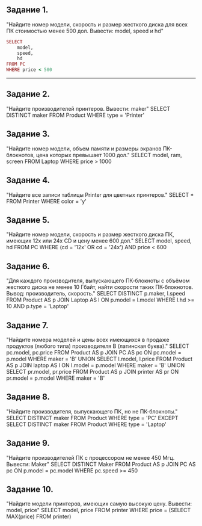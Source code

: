 ## Задание 1.
"Найдите номер модели, скорость и размер жесткого диска для всех ПК стоимостью менее 500 дол. Вывести: model, speed и hd"
```ruby
SELECT 
    model,
    speed,
    hd
FROM PC
WHERE price < 500
```
---
## Задание 2.
"Найдите производителей принтеров. Вывести: maker"
SELECT 
    DISTINCT maker
FROM Product
WHERE type = 'Printer'

## Задание 3.
"Найдите номер модели, объем памяти и размеры экранов ПК-блокнотов, цена которых превышает 1000 дол."
SELECT 
    model,
    ram,
    screen
FROM Laptop
WHERE price > 1000

## Задание 4.
"Найдите все записи таблицы Printer для цветных принтеров."
SELECT *
FROM Printer
WHERE color = 'y'

## Задание 5.
"Найдите номер модели, скорость и размер жесткого диска ПК, имеющих 12x или 24x CD и цену менее 600 дол."
SELECT 
    model,
    speed,
    hd
FROM PC
WHERE (cd = '12x' OR cd = '24x') AND price < 600

## Задание 6.
"Для каждого производителя, выпускающего ПК-блокноты c объёмом жесткого диска не менее 10 Гбайт, найти скорости таких ПК-блокнотов. Вывод: производитель, скорость."
SELECT 
    DISTINCT p.maker,
    l.speed
FROM Product AS p
    JOIN Laptop AS l ON p.model = l.model
WHERE l.hd >= 10 AND p.type = 'Laptop'

## Задание 7.
"Найдите номера моделей и цены всех имеющихся в продаже продуктов (любого типа) производителя B (латинская буква)."
SELECT 
    pc.model,
    pc.price
FROM Product AS p
	JOIN PC AS pc ON pc.model = p.model
WHERE maker = 'B'
UNION
SELECT 
    l.model,
    l.price
FROM Product AS p
	JOIN laptop AS l ON l.model = p.model
WHERE maker = 'B'
UNION
SELECT 
    pr.model,
    pr.price
FROM Product AS p
	JOIN printer AS pr ON pr.model = p.model
WHERE maker = 'B'

## Задание 8.
"Найдите производителя, выпускающего ПК, но не ПК-блокноты."
SELECT 
    DISTINCT maker
FROM Product
WHERE type = 'PC'
EXCEPT
SELECT 
    DISTINCT maker
FROM Product
WHERE type = 'Laptop'

## Задание 9.
"Найдите производителей ПК с процессором не менее 450 Мгц. Вывести: Maker"
SELECT 
    DISTINCT Maker
FROM Product AS p
    JOIN PC AS pc ON p.model = pc.model
WHERE pc.speed >= 450

## Задание 10.
"Найдите модели принтеров, имеющих самую высокую цену. Вывести: model, price"
SELECT 
    model,
    price
FROM printer
WHERE price = (SELECT MAX(price) FROM printer)
